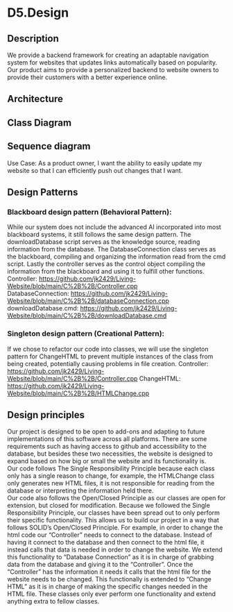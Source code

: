 # D5.Design

## Description
We provide a backend framework for creating an adaptable navigation system for websites that updates links automatically based on popularity.  Our product aims to provide a personalized backend to website owners to provide their customers with a better experience online.
## Architecture

## Class Diagram

## Sequence diagram


Use Case: As a product owner, I want the ability to easily update my website so that I can 	efficiently push out changes that I want.

## Design Patterns
### Blackboard design pattern (Behavioral Pattern):

While our system does not include the advanced AI incorporated into most blackboard systems, it still follows the same design pattern. The downloadDatabase script serves as the knowledge source, reading information from the database. The DatabaseConnection class serves as the blackboard, compiling and organizing the information read from the cmd script. Lastly the controller serves as the control object compiling the information from the blackboard and using it to fulfill other functions.
Controller: https://github.com/jk2429/Living-Website/blob/main/C%2B%2B/Controller.cpp  
DatabaseConnection: https://github.com/jk2429/Living-Website/blob/main/C%2B%2B/databaseConnection.cpp  
downloadDatabase.cmd: https://github.com/jk2429/Living-Website/blob/main/C%2B%2B/downloadDatabase.cmd   
### Singleton design pattern (Creational Pattern):

If we chose to refactor our code into classes, we will use the singleton pattern for ChangeHTML to prevent multiple instances of the class from being created, potentially causing problems in file creation.
Controller: https://github.com/jk2429/Living-Website/blob/main/C%2B%2B/Controller.cpp
ChangeHTML: https://github.com/jk2429/Living-Website/blob/main/C%2B%2B/HTMLChange.cpp 
## Design principles
Our project is designed to be open to add-ons and adapting to future implementations of this software across all platforms. There are some requirements such as having access to github and accessibility to the database, but besides these two necessities, the website is designed to expand based on how big or small the website and its functionality is.  
Our code follows The Single Responsibility Principle because each class only has a single reason to change, for example, the HTMLChange class only generates new HTML files, it is not responsible for reading from the database or interpreting the information held there.  
Our code also follows the Open/Closed Principle as our classes are open for extension, but closed for modification. Because we followed the Single Responsibility Principle, our classes have been spread out to only perform their specific functionality. This allows us to build our project in a way that follows SOLID’s Open/Closed Principle. For example, in order to change the html code our “Controller” needs to connect to the database. Instead of having it connect to the database and then connect to the html file, it instead calls that data is needed in order to change the website. We extend this functionality to “Database Connection” as it is in charge of grabbing data from the database and giving it to the “Controller”. Once the “Controller” has the information it needs it calls that the html file for the website needs to be changed. This functionally is extended to “Change HTML” as it is in charge of making the specific changes needed in the HTML file. These classes only ever perform one functionality and extend anything extra to fellow classes.
